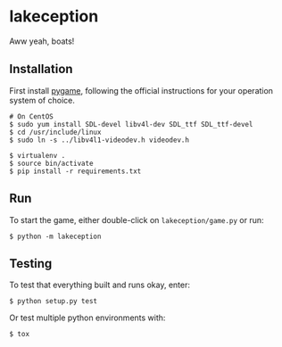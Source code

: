 # lakeception

Aww yeah, boats!

## Installation

First install [pygame](http://www.pygame.org/download.shtml), following the
official instructions for your operation system of choice.

```
# On CentOS
$ sudo yum install SDL-devel libv4l-dev SDL_ttf SDL_ttf-devel
$ cd /usr/include/linux
$ sudo ln -s ../libv4l1-videodev.h videodev.h

$ virtualenv .
$ source bin/activate
$ pip install -r requirements.txt
```

## Run

To start the game, either double-click on `lakeception/game.py` or run:

```
$ python -m lakeception
```

## Testing

To test that everything built and runs okay, enter:

```
$ python setup.py test
```

Or test multiple python environments with:

```
$ tox
```
